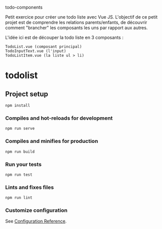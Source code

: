 todo-components

Petit exercice pour créer une todo liste avec Vue JS. 
L'objectif de ce petit projet est de comprendre les relations parents/enfants, 
de découvrir comment "brancher" les composants les uns par rapport aux autres.

L'idée ici est de découper la todo liste en 3 composants :

    TodoList.vue (composant principal)
    TodoInputText.vue (l'input)
    TodoListItem.vue (la liste ul > li)


# todolist

## Project setup
```
npm install
```

### Compiles and hot-reloads for development
```
npm run serve
```

### Compiles and minifies for production
```
npm run build
```

### Run your tests
```
npm run test
```

### Lints and fixes files
```
npm run lint
```

### Customize configuration
See [Configuration Reference](https://cli.vuejs.org/config/).
